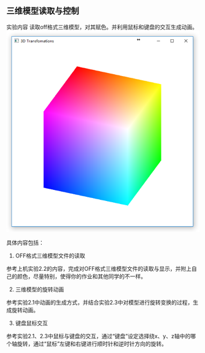 ## 三维模型读取与控制

实验内容
读取off格式三维模型，对其赋色。并利用鼠标和键盘的交互生成动画。
![](https://github.com/szu-bee/computer-graphics-demos/blob/master/display/Picture2.png)


具体内容包括：

1. OFF格式三维模型文件的读取

参考上机实验2.2的内容，完成对OFF格式三维模型文件的读取与显示，并附上自己的颜色，尽量特别，使得你的作业和其他同学的不一样。

2. 三维模型的旋转动画

参考实验2.1中动画的生成方式，并结合实验2.3中对模型进行旋转变换的过程，生成旋转动画。

3. 键盘鼠标交互

参考实验2.1、2.3中鼠标与键盘的交互，通过“键盘”设定选择绕x、y、z轴中的哪个轴旋转，通过“鼠标”左键和右键进行顺时针和逆时针方向的旋转。
